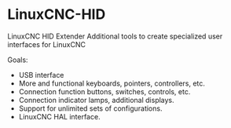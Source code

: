 # LinuxCNC-HID
LinuxCNC HID Extender
Additional tools to create specialized user interfaces for LinuxCNC

Goals:
   * USB interface
   * More and functional keyboards, pointers, controllers, etc.
   * Connection function buttons, switches, controls, etc.
   * Connection indicator lamps, additional displays.
   * Support for unlimited sets of configurations.
   * LinuxCNC HAL interface.
